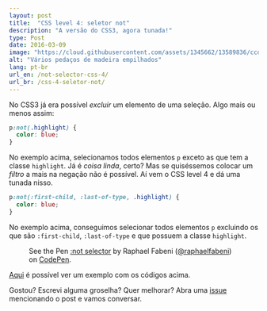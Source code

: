 ```yaml
---
layout: post
title:  "CSS level 4: seletor not"
description: "A versão do CSS3, agora tunada!"
type: Post
date: 2016-03-09
image: "https://cloud.githubusercontent.com/assets/1345662/13589836/ccd512d4-e4b9-11e5-8f57-505c86b526ea.jpg"
alt: "Vários pedaços de madeira empilhados"
lang: pt-br
url_en: /not-selector-css-4/
url_br: /css-4-seletor-not/
---
```


No CSS3 já era possível *excluir* um elemento de uma seleção. Algo mais ou menos assim: 

```css
p:not(.highlight) {
  color: blue;
}
```

No exemplo acima, selecionamos todos elementos `p` exceto as que tem a classe `highlight`. Já é *coisa linda*, certo? Mas se quiséssemos colocar um *filtro* a mais na negação não é possível. Aí vem o CSS level 4 e dá uma tunada nisso.

```css
p:not(:first-child, :last-of-type, .highlight) {
  color: blue;
}
```

No exemplo acima, conseguimos selecionar todos elementos `p` excluindo os que são `:first-child`, `:last-of-type` e que possuem a classe `highlight`.

<figure class="text-center loading">
  <p data-height="345" data-theme-id="4240" data-slug-hash="grPBGm" data-default-tab="result" data-user="raphaelfabeni" class="codepen">See the Pen <a href="http://codepen.io/raphaelfabeni/pen/grPBGm/">:not selector</a> by Raphael Fabeni (<a href="http://codepen.io/raphaelfabeni">@raphaelfabeni</a>) on <a href="http://codepen.io">CodePen</a>.</p>
</figure>

[Aqui](http://codepen.io/raphaelfabeni/pen/grPBGm) é possível ver um exemplo com os códigos acima.

Gostou? Escrevi alguma groselha? Quer melhorar? Abra uma [issue](https://github.com/raphaelfabeni/raphaelfabeni.github.io/issues) mencionando o post e vamos conversar.

<script async src="//assets.codepen.io/assets/embed/ei.js"></script>
